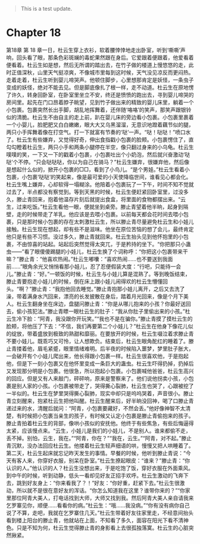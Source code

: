 > This is a test update.
# Chapter 18

第18章 第 18 章一日，杜云生穿上衣衫，软着腰悻悻地走出卧室，听到‘嘶嘶’声响，回头看了眼，那条色彩斑斓的毒蛇果然跟在身后。它爱跟着便跟着，他爱看着便看着。杜云生如是想，然后无所谓的踏出去，在竹子做的楼道上慢悠悠的走，此时正值深秋，山里天气挺凉爽，不像城市里每到这时候，天气没见凉反而更闷热。走着走着，杜云生听到婴儿啼哭声。他顿住脚步，心里想那肯定是妖怪，一条虫子变成的妖怪，绝对不能去见。但是脚底像扎了根一样，走不动道。杜云生在原地愣了许久，转身回卧室，在卧室里坐立不安，终还是愤愤的跑出去，寻到婴儿啼哭的房间里。起先在门口昂着脖子眺望，见到竹子做出来的精致的婴儿床里，躺着一个小包裹。包裹突然长出手脚，胡乱地挥舞着，还伴随‘咯咯’的笑声，那笑声跟银铃似的清脆。杜云生不由自主的走上前，趴在婴儿床的旁边看小包裹。小包裹里裹着一个小婴儿，脸肥肥又白白嫩嫩，眼大大又乌黑溜溜，无意识地蹬着藕节似的腿，两只小手挥舞着像在打空气。打一下就富有节奏的‘哒’一声。“哒！哒哒！”喷口水了。杜云生有些嫌弃，又觉得好奇，伸出食指戳小包裹的脸颊。小包裹愣住了，直勾勾瞪着杜云生，两只小手和两条小腿停在半空，像只翻过身来的小乌龟。杜云生噗噗的笑，一下又一下的戳着小包裹，小包裹吐出个小奶泡，然后就兴奋激动‘哒哒’个不停。“只会哒哒哒，你以为自己在骑马？”杜云生嫌弃，很嫌弃他，然后像是想起什么似的，掀开小包裹的□□，看到了小鸟儿。“是个男娃。”杜云生看着小包裹，小包裹‘哒哒’的笑起来，像是最可爱的小天使降临世间，谁看见心都会化。杜云生嘴上嫌弃，心却软得一塌糊涂。他陪着小包裹玩了一下午，时间不知不觉就过去了，半点都没有察觉到。等到天黑的时候，杜云生便赶紧回卧室里，过没多久，滕止青回来，抱着他温存片刻后就提出食盒，将里面的食物都摆出来。“云生，过来吃饭。”杜云生看他一眼，便就坐到桌旁。滕止青望着他半晌，起身到隔壁，走的时候带走了羊乳。他应该是去喂小包裹。以前每天都会花时间去喂小包裹，只是那时候小包裹的存在太刺激杜云生，所以滕止青尽量避免杜云生和小娃儿接触。杜云生现在想起，却有些不是滋味。他坐在原位苦恼的想了会儿，最终肯定他只是有些不习惯。没过多久，滕止青就回来。杜云生抬头见到他怀抱里的小包裹，不由惊喜的站起。站起后突然觉得太突兀，于是矜持的坐下。“你把那只小蛊虫——”看了眼傻傻踢腿的小娃儿，杜云生换了个词称呼：“你把这小包裹带来干嘛？”滕止青：“他喜欢热闹。”杜云生嘟囔：“喜欢热闹……也不要送到我面前……”眼角余光又悄悄看那小娃儿，忍了忍便假装大度：“行吧，只能待一会儿。”滕止青：“好。”一顿饭的时候，杜云生与小娃儿算是混熟了。等到晚饭结束，滕止青要抱走小娃儿的时候，倒在床上跟小娃儿闹得欢的杜云生懵懂回头。“啊？”滕止青：“我抱他回去睡觉。”滕止青抱那小娃儿离开，之后又去洗了澡，带着满身水汽回来，漂亮的长发披散在身后，踏着月光回来，像是个月下美人。杜云生翻身坐在床边，盘腿问滕止青：“你是从哪儿抱来的小孩？你最好送回去，偷小孩犯法。”滕止青瞟一眼杜云生的肚子：“我从你肚子里偷出来的小孩。”杜云生冷下脸：“阿青，我没跟你开玩笑。”“我也不是在骗你。”滕止青摸了摸杜云生的脸颊，将他压了下去：“不信，我们再要第二个小娃儿？”杜云生在他身下像花儿似的绽放，带着盛放到极致的熟甜和靡丽。在要放开的时候，杜云生啜泣着求滕止青不要小娃儿。既乖巧又可怜，让人想欺负。结束后，杜云生眼角酡红的睡着了。滕止青搂着他，眉毛紧蹙，眼里情绪难明。后半夜的时候陷入噩梦，梦里肚子胀大，一会破开有个小娃儿爬出来，他长得跟小包裹一样。杜云生很喜欢他，于是抱起他，但是下一刻小包裹又在他怀里变成一条巨大的蛊虫。杜云生吓得扔掉，扔掉后又发现那分明是小包裹。他很急，所以抱起小包裹。小包裹喊他爸爸，杜云生高兴的回应。但是又有人来敲门，砰砰响，原来是警察来了。他们说他拐卖小孩，小包裹是别人家的小孩。小包裹被带走了，哭得撕心裂肺，杜云生也哭了，心跟被挖了一半似的。杜云生在梦里哭得撕心裂肺，现实中却只是呜呜哭着，声音很小。滕止青立刻醒来，抱紧杜云生把他叫醒。杜云生醒来后，好半晌没回神，喝了口滕止青递过来的水，清醒后就问：“阿青，小包裹要藏好，不然会丢。”他好像神智不太清楚，有时候把小包裹当亲生的孩子，有时候又认定小包裹是滕止青偷抱来的孩子。滕止青拍着杜云生的背部，像哄小孩似的安抚他。他终于有些焦急，有些后悔逼得太紧，应该慢点来。“云生，小娃儿是我们的小娃儿，不是别人。谁来都偷不走，丢不掉。别怕，云生，我在。”“阿青，你在？”“我在，云生。”“阿青，对不起。”滕止青沉默，没办法回应杜云生。他搂着杜云生轻声细语的哄，慢慢又把人哄睡着了。第二天，杜云生起床就忘记昨天发生的事情。早餐的时候，他听到滕止青说：“今天有客人来，你穿好衣服，别呆在卧室。”杜云生撩起眼皮：“谁来？”滕止青：“你认识的人。”他认识的人？杜云生没想出来，于是吃饱了饭，穿好衣服在外面乘风。到中午的时候，听到动静，低头一看却见好友正招手欢呼。杜云生激动的飞奔下去，跳到好友身上：“你来看我了？！”好友：“你好重，赶紧下去。”杜云生很激动，所以就不是很在意好友的浑话。“你怎么知道我在这里？谁带你来的？”“你家里那位阿青大美人，打电话找到大师，大师又找到我。然后阿青大美人亲自请我来乞罗寨见你，顺便……看看你的病。”杜云生：“哦……我没病。”“你有没有病你自己说了不算，走吧，我就在乞罗寨住几天。”杜云生带着好友往家里走，不经意间抬头看到楼上阳台的滕止青，他就站在上面，不知看了多久，面容在阳光下看不清神色。只是不知为何，杜云生觉得滕止青的身影看上去很孤独落寞。杜云生的心脏突然揪紧。